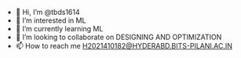- 👋 Hi, I’m @tbds1614
- 👀 I’m interested in ML
- 🌱 I’m currently learning ML
- 💞️ I’m looking to collaborate on DESIGNING AND OPTIMIZATION
- 📫 How to reach me H2021410182@HYDERABD.BITS-PILANI.AC.IN

<!---
tbds1614/tbds1614 is a ✨ special ✨ repository because its `README.md` (this file) appears on your GitHub profile.
You can click the Preview link to take a look at your changes.
--->
